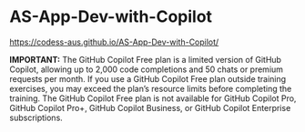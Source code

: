 # AS-App-Dev-with-Copilot

https://codess-aus.github.io/AS-App-Dev-with-Copilot/

**IMPORTANT:** The GitHub Copilot Free plan is a limited version of GitHub Copilot, allowing up to 2,000 code completions and 50 chats or premium requests per month. If you use a GitHub Copilot Free plan outside training exercises, you may exceed the plan’s resource limits before completing the training. The GitHub Copilot Free plan is not available for GitHub Copilot Pro, GitHub Copilot Pro+, GitHub Copilot Business, or GitHub Copilot Enterprise subscriptions.
